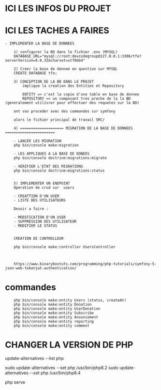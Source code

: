 # ICI LES INFOS DU PROJET

# ICI LES TACHES A FAIRES

    - IMPLEMENTER LA BASE DE DONNEES

        1) configurer la BD dans le fichier .env (MYSQL)
        DATABASE_URL="mysql://root:devcodegroup@127.0.0.1:3306/tfe?serverVersion=8.0.32&charset=utf8mb4"

        2) Creer la base de donnee en question sur MYSQL
        CREATE DATABASE tfe;

        3) CONCEPTION DE LA BD DANS LE PROJET
            implique la creation des Entities et Repository

            ENTITY => c'est la copie d'une table en base de donnee
            REPOSITORY => un composant tres proche de la la BD (generalement utilisrer pour effectuer des requetes sur la BD)

        ont vas proceder avec des commandes sur symfony

        alors le fichier principal de travail SRC/

        4) ==================== MIGRATION DE LA BASE DE DONNEES =======================

        - LANCER LES MIGRATION
        php bin/console make:migration

        - LES APPLIQUES A LA BASE DE DONEES
        php bin/console doctrine:migrations:migrate

        - VERIFIER L'ETAT DES MIGRATIONS
        php bin/console doctrine:migrations:status


        5) IMPLEMENTER UN ENDPOINT
        Operation de crud sur  users

        - CREATTION D'UN USER
        - LISTE DES UTILISATEURS

        Devoir a faire :

        - MODIFICATION D'UN USER
        - SUPPRESSION DES UTILISATEUR
        - MODIFIER LE STATUS
        

        CREATION DE CONTROLLEUR

        php bin/console make:controller UsersController



        https://www.binaryboxtuts.com/programming/php-tutorials/symfony-5-json-web-tokenjwt-authentication/



# commandes
        php bin/console make:entity Users (status, createAt)
        php bin/console make:entity Donation
        php bin/console make:entity UserDonation
        php bin/console make:entity Subscribe
        php bin/console make:entity Anouncement
        php bin/console make:entity reporting
        php bin/console make:entity comment




# CHANGER LA VERSION DE PHP

update-alternatives --list php

sudo update-alternatives --set php /usr/bin/php8.2
sudo update-alternatives --set php /usr/bin/php8.4

php serve

